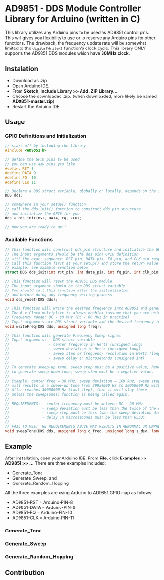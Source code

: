 # AD9851 - DDS Module Controller Library for Arduino (written in C)
This library utilizes any Arduino pins to be used as AD9851 control pins. This will gives you flexibility to use or to reserve any Arduino pins for other functions. The drawback, the frequency update rate will be somewhat limited to the `digitalWrite()` function's clock cycle. 
This library ONLY supports the AD9851 DDS modules which have **30MHz clock**.

## Instalation
* Download as .zip
* Open Arduino IDE.
* From **Sketch**, **Include Library >> Add .ZIP Library...**
* Choose the downloaded .zip. (when downloaded, more likely be named **AD9851-master.zip**)
* Restart the Arduino IDE

## Usage
### GPIO Definitions and Initialization
```C
// start off by including the library
#include <AD9851.h>

// define the GPIO pins to be used
// you can use any pins you like
#define RST 8
#define DATA 9
#define FQ  10
#define CLK 11

// Declare a DDS struct variable, globally or locally, depends on the scope
DDS dds;

// somewhere in your setup() function
// call the dds_init() function to construct dds_pin structure 
// and initialize the GPIO for you
dds = dds_init(RST, DATA, FQ, CLK);

// now you are ready to go!!
```
### Available Functions
```C
// This function will construct dds_pin structure and initialize the GPIO
// The input arguments should be the dds pins GPIO definition
// with the exact sequence: RST_pin, DATA_pin, FQ_pin, and CLK_pin respectively
// Call this function first at your setup() and store the return value into your DDS struct variable
// example: see Example senction below
struct DDS dds_init(int rst_pin, int data_pin, int fq_pin, int clk_pin);

// This function will reset the AD9851 DDS module
// The input argument should be the DDS struct variable
// You should call this function after the initialization
// and before doing any frequency writing process
void dds_reset(DDS dds);

// This function will write the desired frequency into AD9851 and generate SINE WAVE
// The 6 x Clock multiplier is always enabled (assume that you are using 30 MHz clock)
// Frequency range: DC - 90 MHz (DC - 60 MHz in practice)
// Input arguments are DDS struct variable and the desired frequency in Hertz (unsigned long)
void writeFreq(DDS dds, unsigned long freq);

// This function will generate Frequency Sweep signal
// Input arguments: - DDS struct variable
//                  - center frequency in Hertz (unsigned long)
//                  - sweep deviation in Hertz (unsigned long)
//                  - sweep step or frequency resolution in Hertz (long)
//                  - sweep delay in microseconds (unsigned int)
//
// To generate sweep-up tone, sweep step must be a positive value, hence,
// to generate sweep-down tone, sweep step must be a negative value.
//
// Example: center freq = 30 MHz, sweep deviation = 100 kHz, sweep step = 100 Hz
// will results in a sweep-up tone from 29950000 Hz to 30050000 Hz with sweep step of 100 Hz
// After reaches 30050000 Hz (last step), then it will stay there 
// unless the sweepTone() function is being called again.
//
// REQUIREMENTS: - center frequency must be between DC - 90 MHz
//               - sweep deviation must be less than the twice of the center frequency value
//               - sweep step must be less than the sweep deviation divided by 65535
//               - delay in microseconds must be less than 65535 
//
// FAIL TO MEET THE REQUIREMENTS ABOVE MAY RESULTS IN ABNORMAL OR UNPREDICTABLE BEHAVIOR
void sweepTone(DDS dds, unsigned long c_freq, unsigned long s_dev, long s_step, unsigned int delay_us);
```

## Example
After installation, open your Arduino IDE. From **File**, click **Examples >> AD9851 >> ...**
There are three examples included:
* Generate_Tone
* Generate_Sweep, and
* Generate_Random_Hopping

All the three examples are using Arduino to AD9851 GPIO map as follows:
* AD9851-RST = Arduino-PIN-8
* AD9851-DATA = Arduino-PIN-9
* AD9851-FQ = Arduino-PIN-10
* AD9851-CLK = Arduino-PIN-11

### Generate_Tone
### Generate_Sweep
### Generate_Random_Hopping

## Contribution
